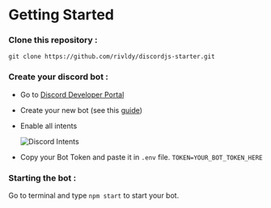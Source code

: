 # Getting Started
### Clone this repository :

    git clone https://github.com/rivldy/discordjs-starter.git
### Create your discord bot :

 - Go to [Discord Developer Portal](https://discord.com/developers/applications)
 - Create your new bot (see this [guide](https://discord.com/developers/docs/intro))
 - Enable all intents

   ![Discord Intents](https://firebasestorage.googleapis.com/v0/b/imagezing-c65af.appspot.com/o/ce6778a4-3f8f-4566-bdb8-d24aae0484af?alt=media&token=924d0d88-5100-4183-853f-a8c985b5ddc3)
 - Copy your Bot Token and paste it in `.env` file.
 `TOKEN=YOUR_BOT_TOKEN_HERE`

### Starting the bot :
Go to terminal and type `npm start` to start your bot.
